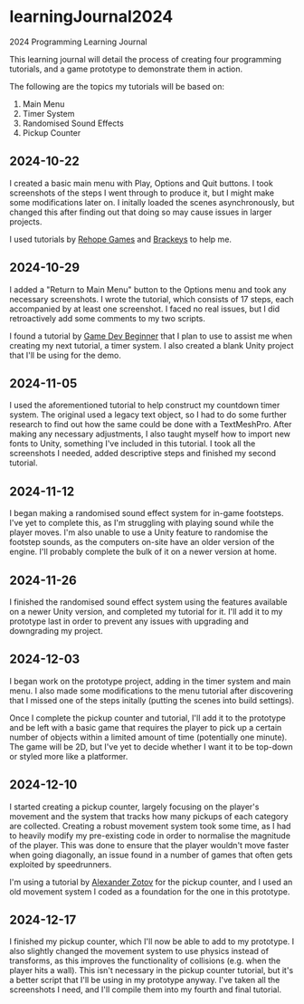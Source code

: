 # learningJournal2024
2024 Programming Learning Journal

This learning journal will detail the process of creating four programming tutorials, and a game prototype to demonstrate them in action. </br>

The following are the topics my tutorials will be based on:

1. Main Menu
2. Timer System
3. Randomised Sound Effects
4. Pickup Counter

## 2024-10-22

I created a basic main menu with Play, Options and Quit buttons. I took screenshots of the steps I went through to produce it, but I might make some modifications later on. I initally loaded the scenes asynchronously, but changed this after finding out that doing so may cause issues in larger projects.<br>

I used tutorials by [Rehope Games](https://www.youtube.com/watch?v=DX7HyN7oJjE) and [Brackeys](https://www.youtube.com/watch?v=zc8ac_qUXQY) to help me.

## 2024-10-29

I added a "Return to Main Menu" button to the Options menu and took any necessary screenshots. I wrote the tutorial, which consists of 17 steps, each accompanied by at least one screenshot. I faced no real issues, but I did retroactively add some comments to my two scripts.<br>

I found a tutorial by [Game Dev Beginner](https://www.youtube.com/watch?v=HmHPJL-OcQE) that I plan to use to assist me when creating my next tutorial, a timer system. I also created a blank Unity project that I'll be using for the demo.

## 2024-11-05

I used the aforementioned tutorial to help construct my countdown timer system. The original used a legacy text object, so I had to do some further research to find out how the same could be done with a TextMeshPro. After making any necessary adjustments, I also taught myself how to import new fonts to Unity, something I've included in this tutorial. I took all the screenshots I needed, added descriptive steps and finished my second tutorial.

## 2024-11-12

I began making a randomised sound effect system for in-game footsteps. I've yet to complete this, as I'm struggling with playing sound while the player moves. I'm also unable to use a Unity feature to randomise the footstep sounds, as the computers on-site have an older version of the engine. I'll probably complete the bulk of it on a newer version at home.

## 2024-11-26

I finished the randomised sound effect system using the features available on a newer Unity version, and completed my tutorial for it. I'll add it to my prototype last in order to prevent any issues with upgrading and downgrading my project.

## 2024-12-03

I began work on the prototype project, adding in the timer system and main menu. I also made some modifications to the menu tutorial after discovering that I missed one of the steps initally (putting the scenes into build settings).<br>

Once I complete the pickup counter and tutorial, I'll add it to the prototype and be left with a basic game that requires the player to pick up a certain number of objects within a limited amount of time (potentially one minute). The game will be 2D, but I've yet to decide whether I want it to be top-down or styled more like a platformer.

## 2024-12-10

I started creating a pickup counter, largely focusing on the player's movement and the system that tracks how many pickups of each category are collected. Creating a robust movement system took some time, as I had to heavily modify my pre-existing code in order to normalise the magnitude of the player. This was done to ensure that the player wouldn't move faster when going diagonally, an issue found in a number of games that often gets exploited by speedrunners.<br>

I'm using a tutorial by [Alexander Zotov](https://www.youtube.com/watch?v=8v83ThB_oXQ) for the pickup counter, and I used an old movement system I coded as a foundation for the one in this prototype.

## 2024-12-17

I finished my pickup counter, which I'll now be able to add to my prototype. I also slightly changed the movement system to use physics instead of transforms, as this improves the functionality of collisions (e.g. when the player hits a wall). This isn't necessary in the pickup counter tutorial, but it's a better script that I'll be using in my prototype anyway. I've taken all the screenshots I need, and I'll compile them into my fourth and final tutorial.
